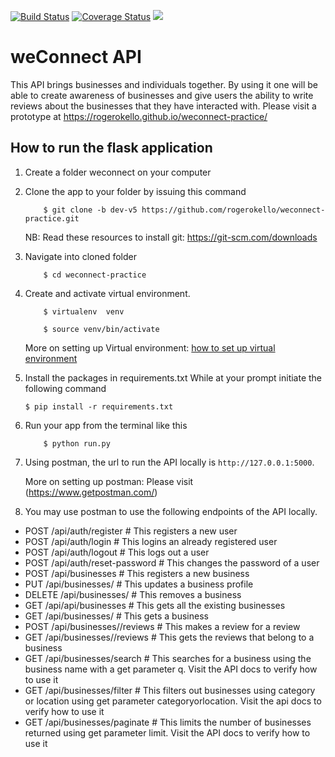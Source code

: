 [![Build Status](https://travis-ci.org/rogerokello/weconnect-practice.svg?branch=dev-v5)](https://travis-ci.org/rogerokello/weconnect-practice) <a href='https://coveralls.io/github/rogerokello/weconnect-practice?branch=dev-v5'><img src='https://coveralls.io/repos/github/rogerokello/weconnect-practice/badge.svg?branch=dev-v5' alt='Coverage Status' /></a>
 <a href="https://codeclimate.com/github/rogerokello/weconnect-practice/maintainability"><img src="https://api.codeclimate.com/v1/badges/203bec3842f23583461b/maintainability" /></a>
</br>
# weConnect API
This API brings businesses and individuals together. By using it one will be able to create awareness of businesses and give users the ability to write reviews about the businesses that they have interacted with. Please visit a prototype at https://rogerokello.github.io/weconnect-practice/

## How to run the flask application
1. Create a folder weconnect on your computer
   
2. Clone the app to your folder by issuing this command

    ```
        $ git clone -b dev-v5 https://github.com/rogerokello/weconnect-practice.git
    ```
    NB: Read these resources to install git: https://git-scm.com/downloads
3. Navigate into cloned folder

    ```
        $ cd weconnect-practice
    ```
4. Create and activate  virtual environment.

    ```
        $ virtualenv  venv

        $ source venv/bin/activate
    ```

    More on setting up Virtual environment: [how to set up virtual environment](http://docs.python-guide.org/en/latest/dev/virtualenvs/)

5. Install the packages in requirements.txt
   While at your prompt initiate the following command

    ``` $ pip install -r requirements.txt ```

6. Run your app from the terminal like this

    ```
        $ python run.py
    ```

7. Using postman, the url to run the API locally is ```http://127.0.0.1:5000```.

    More on setting up postman: Please visit (https://www.getpostman.com/)

8. You may use postman to use the following endpoints of the API locally.
-  POST /api/auth/register        # This registers a new user
-  POST /api/auth/login           # This logins an already registered user
-  POST /api/auth/logout          # This logs out a user
-  POST /api/auth/reset-password  # This changes the password of a user
-  POST /api/businesses           # This registers a new business
-  PUT /api/businesses/<businessId> # This updates a business profile
-  DELETE /api/businesses/<businessId> # This removes a business
-  GET /api/api/businesses             # This gets all the existing businesses
-  GET /api/businesses/<businessId> # This gets a business
-  POST /api/businesses/<businessId>/reviews # This makes a review for a review
-  GET /api/businesses/<businessId>/reviews # This gets the reviews that belong to a business
-  GET /api/businesses/search # This searches for a business using the business name with a get parameter q. Visit the API docs to verify how to use it
-  GET /api/businesses/filter # This filters out businesses using category or location using get parameter categoryorlocation. Visit the api docs to verify how to use it
-  GET /api/businesses/paginate # This limits the number of businesses returned using get parameter limit. Visit the API docs to verify how to use it
